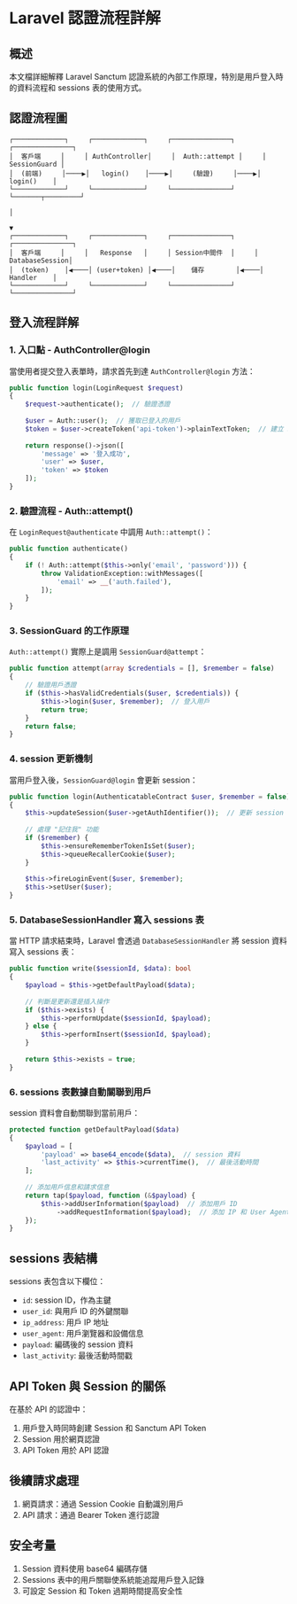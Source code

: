 # Laravel 認證流程詳解

## 概述

本文檔詳細解釋 Laravel Sanctum 認證系統的內部工作原理，特別是用戶登入時的資料流程和 sessions 表的使用方式。

## 認證流程圖

```
┌─────────────┐     ┌─────────────┐     ┌───────────────┐     ┌───────────────┐
│  客戶端     │     │ AuthController│     │  Auth::attempt │     │   SessionGuard │
│  (前端)     │────▶│   login()    │────▶│     (驗證)     │────▶│      login()    │
└─────────────┘     └─────────────┘     └───────────────┘     └───────┬─────────┘
                                                                       │
                                                                       ▼
┌─────────────┐     ┌─────────────┐     ┌───────────────┐     ┌───────────────┐
│  客戶端     │     │   Response   │     │ Session中間件  │     │ DatabaseSession│
│  (token)    │◀────│ (user+token) │◀────│    儲存        │◀────│     Handler    │
└─────────────┘     └─────────────┘     └───────────────┘     └───────────────┘
```

## 登入流程詳解

### 1. 入口點 - AuthController@login

當使用者提交登入表單時，請求首先到達 `AuthController@login` 方法：

```php
public function login(LoginRequest $request)
{
    $request->authenticate();  // 驗證憑證
    
    $user = Auth::user();  // 獲取已登入的用戶
    $token = $user->createToken('api-token')->plainTextToken;  // 建立 Sanctum token
    
    return response()->json([
        'message' => '登入成功',
        'user' => $user,
        'token' => $token
    ]);
}
```

### 2. 驗證流程 - Auth::attempt()

在 `LoginRequest@authenticate` 中調用 `Auth::attempt()`：

```php
public function authenticate()
{
    if (! Auth::attempt($this->only('email', 'password'))) {
        throw ValidationException::withMessages([
            'email' => __('auth.failed'),
        ]);
    }
}
```

### 3. SessionGuard 的工作原理

`Auth::attempt()` 實際上是調用 `SessionGuard@attempt`：

```php
public function attempt(array $credentials = [], $remember = false)
{
    // 驗證用戶憑證
    if ($this->hasValidCredentials($user, $credentials)) {
        $this->login($user, $remember);  // 登入用戶
        return true;
    }
    return false;
}
```

### 4. session 更新機制

當用戶登入後，`SessionGuard@login` 會更新 session：

```php
public function login(AuthenticatableContract $user, $remember = false)
{
    $this->updateSession($user->getAuthIdentifier());  // 更新 session 中的用戶 ID
    
    // 處理 "記住我" 功能
    if ($remember) {
        $this->ensureRememberTokenIsSet($user);
        $this->queueRecallerCookie($user);
    }
    
    $this->fireLoginEvent($user, $remember);
    $this->setUser($user);
}
```

### 5. DatabaseSessionHandler 寫入 sessions 表

當 HTTP 請求結束時，Laravel 會透過 `DatabaseSessionHandler` 將 session 資料寫入 sessions 表：

```php
public function write($sessionId, $data): bool
{
    $payload = $this->getDefaultPayload($data);
    
    // 判斷是更新還是插入操作
    if ($this->exists) {
        $this->performUpdate($sessionId, $payload);
    } else {
        $this->performInsert($sessionId, $payload);
    }
    
    return $this->exists = true;
}
```

### 6. sessions 表數據自動關聯到用戶

session 資料會自動關聯到當前用戶：

```php
protected function getDefaultPayload($data)
{
    $payload = [
        'payload' => base64_encode($data),  // session 資料
        'last_activity' => $this->currentTime(),  // 最後活動時間
    ];
    
    // 添加用戶信息和請求信息
    return tap($payload, function (&$payload) {
        $this->addUserInformation($payload)  // 添加用戶 ID
            ->addRequestInformation($payload);  // 添加 IP 和 User Agent
    });
}
```

## sessions 表結構

sessions 表包含以下欄位：
- `id`: session ID，作為主鍵
- `user_id`: 與用戶 ID 的外鍵關聯
- `ip_address`: 用戶 IP 地址
- `user_agent`: 用戶瀏覽器和設備信息
- `payload`: 編碼後的 session 資料
- `last_activity`: 最後活動時間戳

## API Token 與 Session 的關係

在基於 API 的認證中：
1. 用戶登入時同時創建 Session 和 Sanctum API Token
2. Session 用於網頁認證
3. API Token 用於 API 認證

## 後續請求處理

1. 網頁請求：通過 Session Cookie 自動識別用戶
2. API 請求：通過 Bearer Token 進行認證

## 安全考量

1. Session 資料使用 base64 編碼存儲
2. Sessions 表中的用戶關聯使系統能追蹤用戶登入記錄
3. 可設定 Session 和 Token 過期時間提高安全性 